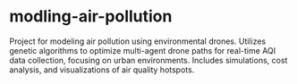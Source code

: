 # modling-air-pollution
Project for modeling air pollution using environmental drones. Utilizes genetic algorithms to optimize multi-agent drone paths for real-time AQI data collection, focusing on urban environments. Includes simulations, cost analysis, and visualizations of air quality hotspots.
